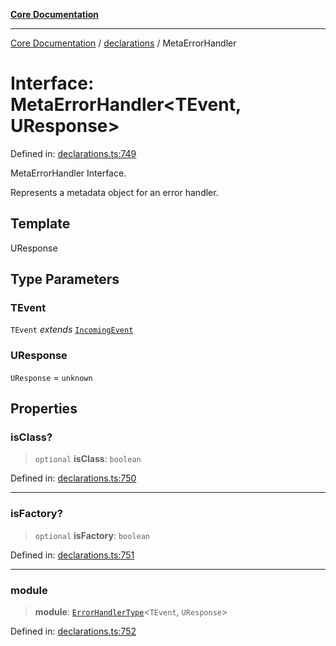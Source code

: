 [**Core Documentation**](../../README.md)

***

[Core Documentation](../../README.md) / [declarations](../README.md) / MetaErrorHandler

# Interface: MetaErrorHandler\<TEvent, UResponse\>

Defined in: [declarations.ts:749](https://github.com/stonemjs/core/blob/e2200da501349da1fec304d821c002bb6d055b61/src/declarations.ts#L749)

MetaErrorHandler Interface.

Represents a metadata object for an error handler.

## Template

UResponse

## Type Parameters

### TEvent

`TEvent` *extends* [`IncomingEvent`](../../events/IncomingEvent/classes/IncomingEvent.md)

### UResponse

`UResponse` = `unknown`

## Properties

### isClass?

> `optional` **isClass**: `boolean`

Defined in: [declarations.ts:750](https://github.com/stonemjs/core/blob/e2200da501349da1fec304d821c002bb6d055b61/src/declarations.ts#L750)

***

### isFactory?

> `optional` **isFactory**: `boolean`

Defined in: [declarations.ts:751](https://github.com/stonemjs/core/blob/e2200da501349da1fec304d821c002bb6d055b61/src/declarations.ts#L751)

***

### module

> **module**: [`ErrorHandlerType`](../type-aliases/ErrorHandlerType.md)\<`TEvent`, `UResponse`\>

Defined in: [declarations.ts:752](https://github.com/stonemjs/core/blob/e2200da501349da1fec304d821c002bb6d055b61/src/declarations.ts#L752)

